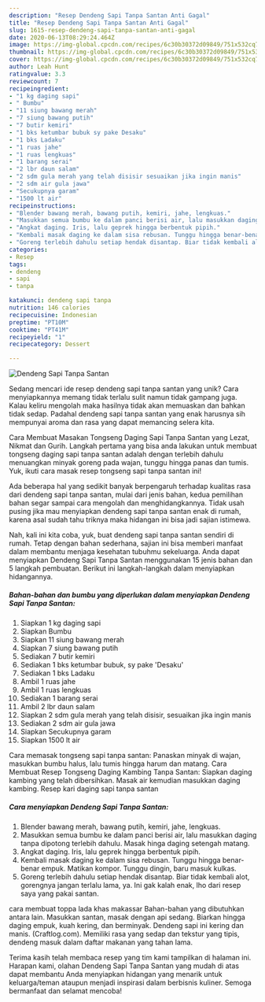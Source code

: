 ```yaml
---
description: "Resep Dendeng Sapi Tanpa Santan Anti Gagal"
title: "Resep Dendeng Sapi Tanpa Santan Anti Gagal"
slug: 1615-resep-dendeng-sapi-tanpa-santan-anti-gagal
date: 2020-06-13T08:29:24.464Z
image: https://img-global.cpcdn.com/recipes/6c30b30372d09849/751x532cq70/dendeng-sapi-tanpa-santan-foto-resep-utama.jpg
thumbnail: https://img-global.cpcdn.com/recipes/6c30b30372d09849/751x532cq70/dendeng-sapi-tanpa-santan-foto-resep-utama.jpg
cover: https://img-global.cpcdn.com/recipes/6c30b30372d09849/751x532cq70/dendeng-sapi-tanpa-santan-foto-resep-utama.jpg
author: Leah Hunt
ratingvalue: 3.3
reviewcount: 7
recipeingredient:
- "1 kg daging sapi"
- " Bumbu"
- "11 siung bawang merah"
- "7 siung bawang putih"
- "7 butir kemiri"
- "1 bks ketumbar bubuk sy pake Desaku"
- "1 bks Ladaku"
- "1 ruas jahe"
- "1 ruas lengkuas"
- "1 barang serai"
- "2 lbr daun salam"
- "2 sdm gula merah yang telah disisir sesuaikan jika ingin manis"
- "2 sdm air gula jawa"
- "Secukupnya garam"
- "1500 lt air"
recipeinstructions:
- "Blender bawang merah, bawang putih, kemiri, jahe, lengkuas."
- "Masukkan semua bumbu ke dalam panci berisi air, lalu masukkan daging tanpa dipotong terlebih dahulu. Masak hinga daging setengah matang."
- "Angkat daging. Iris, lalu geprek hingga berbentuk pipih."
- "Kembali masak daging ke dalam sisa rebusan. Tunggu hingga benar-benar empuk. Matikan kompor. Tunggu dingin, baru masuk kulkas."
- "Goreng terlebih dahulu setiap hendak disantap. Biar tidak kembali alot, gorengnya jangan terlalu lama, ya. Ini gak kalah enak, lho dari resep saya yang pakai santan."
categories:
- Resep
tags:
- dendeng
- sapi
- tanpa

katakunci: dendeng sapi tanpa 
nutrition: 146 calories
recipecuisine: Indonesian
preptime: "PT10M"
cooktime: "PT41M"
recipeyield: "1"
recipecategory: Dessert

---
```



![Dendeng Sapi Tanpa Santan](https://img-global.cpcdn.com/recipes/6c30b30372d09849/751x532cq70/dendeng-sapi-tanpa-santan-foto-resep-utama.jpg)

Sedang mencari ide resep dendeng sapi tanpa santan yang unik? Cara menyiapkannya memang tidak terlalu sulit namun tidak gampang juga. Kalau keliru mengolah maka hasilnya tidak akan memuaskan dan bahkan tidak sedap. Padahal dendeng sapi tanpa santan yang enak harusnya sih mempunyai aroma dan rasa yang dapat memancing selera kita.

Cara Membuat Masakan Tongseng Daging Sapi Tanpa Santan yang Lezat, Nikmat dan Gurih. Langkah pertama yang bisa anda lakukan untuk membuat tongseng daging sapi tanpa santan adalah dengan terlebih dahulu menuangkan minyak goreng pada wajan, tunggu hingga panas dan tumis. Yuk, ikuti cara masak resep tongseng sapi tanpa santan ini!

Ada beberapa hal yang sedikit banyak berpengaruh terhadap kualitas rasa dari dendeng sapi tanpa santan, mulai dari jenis bahan, kedua pemilihan bahan segar sampai cara mengolah dan menghidangkannya. Tidak usah pusing jika mau menyiapkan dendeng sapi tanpa santan enak di rumah, karena asal sudah tahu triknya maka hidangan ini bisa jadi sajian istimewa.


Nah, kali ini kita coba, yuk, buat dendeng sapi tanpa santan sendiri di rumah. Tetap dengan bahan sederhana, sajian ini bisa memberi manfaat dalam membantu menjaga kesehatan tubuhmu sekeluarga. Anda dapat menyiapkan Dendeng Sapi Tanpa Santan menggunakan 15 jenis bahan dan 5 langkah pembuatan. Berikut ini langkah-langkah dalam menyiapkan hidangannya.

<!--inarticleads1-->

##### Bahan-bahan dan bumbu yang diperlukan dalam menyiapkan Dendeng Sapi Tanpa Santan:

1. Siapkan 1 kg daging sapi
1. Siapkan  Bumbu
1. Siapkan 11 siung bawang merah
1. Siapkan 7 siung bawang putih
1. Sediakan 7 butir kemiri
1. Sediakan 1 bks ketumbar bubuk, sy pake &#39;Desaku&#39;
1. Sediakan 1 bks Ladaku
1. Ambil 1 ruas jahe
1. Ambil 1 ruas lengkuas
1. Sediakan 1 barang serai
1. Ambil 2 lbr daun salam
1. Siapkan 2 sdm gula merah yang telah disisir, sesuaikan jika ingin manis
1. Sediakan 2 sdm air gula jawa
1. Siapkan Secukupnya garam
1. Siapkan 1500 lt air


Cara memasak tongseng sapi tanpa santan: Panaskan minyak di wajan, masukkan bumbu halus, lalu tumis hingga harum dan matang. Cara Membuat Resep Tongseng Daging Kambing Tanpa Santan: Siapkan daging kambing yang telah dibersihkan. Masak air kemudian masukkan daging kambing. Resep kari daging sapi tanpa santan 

<!--inarticleads2-->

##### Cara menyiapkan Dendeng Sapi Tanpa Santan:

1. Blender bawang merah, bawang putih, kemiri, jahe, lengkuas.
1. Masukkan semua bumbu ke dalam panci berisi air, lalu masukkan daging tanpa dipotong terlebih dahulu. Masak hinga daging setengah matang.
1. Angkat daging. Iris, lalu geprek hingga berbentuk pipih.
1. Kembali masak daging ke dalam sisa rebusan. Tunggu hingga benar-benar empuk. Matikan kompor. Tunggu dingin, baru masuk kulkas.
1. Goreng terlebih dahulu setiap hendak disantap. Biar tidak kembali alot, gorengnya jangan terlalu lama, ya. Ini gak kalah enak, lho dari resep saya yang pakai santan.


cara membuat toppa lada khas makassar Bahan-bahan yang dibutuhkan antara lain. Masukkan santan, masak dengan api sedang. Biarkan hingga daging empuk, kuah kering, dan berminyak. Dendeng sapi ini kering dan manis. (Craftlog.com). Memiliki rasa yang sedap dan tekstur yang tipis, dendeng masuk dalam daftar makanan yang tahan lama. 

Terima kasih telah membaca resep yang tim kami tampilkan di halaman ini. Harapan kami, olahan Dendeng Sapi Tanpa Santan yang mudah di atas dapat membantu Anda menyiapkan hidangan yang menarik untuk keluarga/teman ataupun menjadi inspirasi dalam berbisnis kuliner. Semoga bermanfaat dan selamat mencoba!
